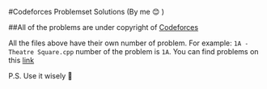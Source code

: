 #Codeforces Problemset Solutions (By me :blush: )

##All of the problems are under copyright of <a href="http://codeforces.com" target="_blank">Codeforces</a> 

All the files above have their own number of problem.
For example: `1A - Theatre Square.cpp` number of the problem is `1A`. 
You can find problems on this <a href="http://codeforces.com/problemset" target="_blank">link</a> 

P.S. Use it wisely :gem: